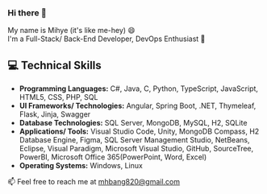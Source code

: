 ### Hi there 👋
My name is Mihye (it's like me-hey) 😄<br>
I'm a Full-Stack/ Back-End Developer, DevOps Enthusiast 🌱

## 💻 Technical Skills
- **Programming Languages:** C#, Java, C, Python, TypeScript, JavaScript, HTML5, CSS, PHP, SQL
- **UI Frameworks/ Technologies:** Angular, Spring Boot, .NET, Thymeleaf, Flask, Jinja, Swagger
- **Database Technologies:** SQL Server, MongoDB, MySQL, H2, SQLite
- **Applications/ Tools:** Visual Studio Code, Unity, MongoDB Compass, H2 Database Engine, Figma, SQL Server Management Studio, NetBeans, Eclipse, Visual Paradigm, Microsoft Visual Studio, GitHub, SourceTree, PowerBI, Microsoft Office 365(PowerPoint, Word, Excel)
- **Operating Systems:** Windows, Linux


📫 Feel free to reach me at mhbang820@gmail.com
<!-- - 🔭 I’m currently working on ...
- 🌱 I’m currently learning ...
- 👯 I’m looking to collaborate on ...
- 🤔 I’m looking for help with ...
- 💬 Ask me about ...
- 📫 How to reach me: ...

- ⚡ Fun fact: ...   -->
